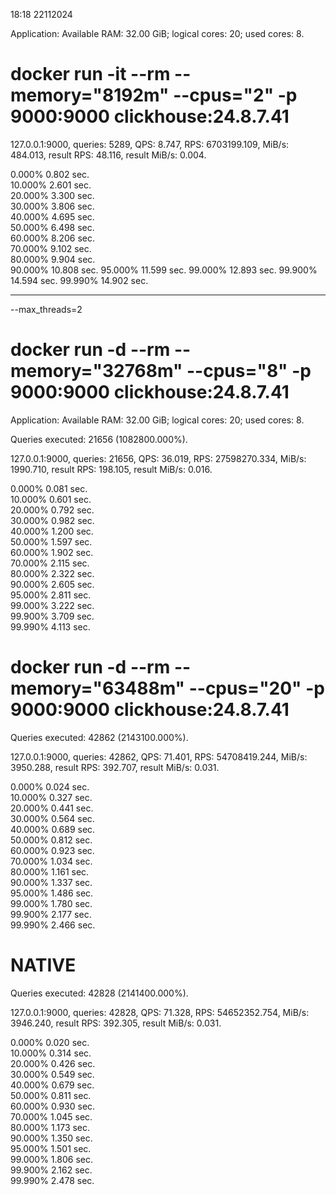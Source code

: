 18:18 22112024

<Information> Application: Available RAM: 32.00 GiB; logical cores: 20; used cores: 8.


# docker run -it --rm --memory="8192m" --cpus="2" -p 9000:9000 clickhouse:24.8.7.41

127.0.0.1:9000, queries: 5289, QPS: 8.747, RPS: 6703199.109, MiB/s: 484.013, result RPS: 48.116, result MiB/s: 0.004.

0.000%		0.802 sec.	
10.000%		2.601 sec.	
20.000%		3.300 sec.	
30.000%		3.806 sec.	
40.000%		4.695 sec.	
50.000%		6.498 sec.	
60.000%		8.206 sec.	
70.000%		9.102 sec.	
80.000%		9.904 sec.	
90.000%		10.808 sec.	
95.000%		11.599 sec.	
99.000%		12.893 sec.	
99.900%		14.594 sec.	
99.990%		14.902 sec.

------
--max_threads=2

# docker run -d --rm --memory="32768m" --cpus="8" -p 9000:9000 clickhouse:24.8.7.41

<Information> Application: Available RAM: 32.00 GiB; logical cores: 20; used cores: 8.

Queries executed: 21656 (1082800.000%).

127.0.0.1:9000, queries: 21656, QPS: 36.019, RPS: 27598270.334, MiB/s: 1990.710, result RPS: 198.105, result MiB/s: 0.016.

0.000%		0.081 sec.	
10.000%		0.601 sec.	
20.000%		0.792 sec.	
30.000%		0.982 sec.	
40.000%		1.200 sec.	
50.000%		1.597 sec.	
60.000%		1.902 sec.	
70.000%		2.115 sec.	
80.000%		2.322 sec.	
90.000%		2.605 sec.	
95.000%		2.811 sec.	
99.000%		3.222 sec.	
99.900%		3.709 sec.	
99.990%		4.113 sec.

# docker run -d --rm --memory="63488m" --cpus="20" -p 9000:9000 clickhouse:24.8.7.41


Queries executed: 42862 (2143100.000%).

127.0.0.1:9000, queries: 42862, QPS: 71.401, RPS: 54708419.244, MiB/s: 3950.288, result RPS: 392.707, result MiB/s: 0.031.

0.000%		0.024 sec.	
10.000%		0.327 sec.	
20.000%		0.441 sec.	
30.000%		0.564 sec.	
40.000%		0.689 sec.	
50.000%		0.812 sec.	
60.000%		0.923 sec.	
70.000%		1.034 sec.	
80.000%		1.161 sec.	
90.000%		1.337 sec.	
95.000%		1.486 sec.	
99.000%		1.780 sec.	
99.900%		2.177 sec.	
99.990%		2.466 sec.


# NATIVE

Queries executed: 42828 (2141400.000%).

127.0.0.1:9000, queries: 42828, QPS: 71.328, RPS: 54652352.754, MiB/s: 3946.240, result RPS: 392.305, result MiB/s: 0.031.

0.000%		0.020 sec.	
10.000%		0.314 sec.	
20.000%		0.426 sec.	
30.000%		0.549 sec.	
40.000%		0.679 sec.	
50.000%		0.811 sec.	
60.000%		0.930 sec.	
70.000%		1.045 sec.	
80.000%		1.173 sec.	
90.000%		1.350 sec.	
95.000%		1.501 sec.	
99.000%		1.806 sec.	
99.900%		2.162 sec.	
99.990%		2.478 sec.	
